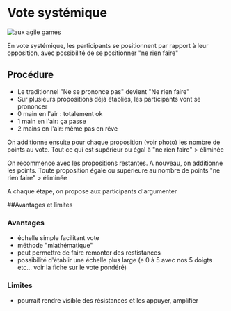 # Vote systémique

![aux agile games](https://igcdn-photos-b-a.akamaihd.net/hphotos-ak-xaf1/t51.2885-15/10986084_395866763931049_361426068_n.jpg)

En vote systémique, les participants se positionnent par rapport à leur opposition, avec possibilité de se positionner "ne rien faire"

## Procédure

* Le traditionnel "Ne se prononce pas" devient "Ne rien faire"
* Sur plusieurs propositions déjà établies, les participants vont se prononcer
 * 0 main en l'air : totalement ok
 * 1 main en l'air: ça passe
 * 2 mains en l'air: même pas en rêve
 
 On additionne ensuite pour chaque proposition (voir photo) les nombre de points au vote.
 Tout ce qui est supérieur ou égal à "ne rien faire" > éliminée
 
 On recommence avec les propositions restantes.
 A nouveau, on additionne les points.
 Toute proposition égale ou supérieure au nombre de points "ne rien faire" > éliminée
 
A chaque étape, on propose aux participants d'argumenter

##Avantages et limites

### Avantages

* échelle simple facilitant vote
* méthode "mlathématique"
* peut permettre de faire remonter des restistances
* possibilité d'établir une échelle plus large (e 0 à 5 avec nos 5 doigts etc... voir la fiche sur le vote pondéré)

### Limites

* pourrait rendre visible des résistances et les appuyer, amplifier
